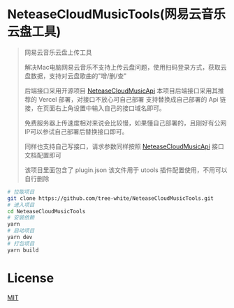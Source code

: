 # NeteaseCloudMusicTools(网易云音乐云盘工具)

> 网易云音乐云盘上传工具
>
> 解决Mac电脑网易云音乐不支持上传云盘问题，使用扫码登录方式，获取云盘数据，支持对云盘歌曲的"增/删/查"
>
> 后端接口采用开源项目 [NeteaseCloudMusicApi](https://github.com/Binaryify/NeteaseCloudMusicApi)
> 本项目后端接口采用其推荐的 Vercel 部署，对接口不放心可自己部署
> 支持替换成自己部署的 Api 链接，在页面右上角设置中输入自己的接口域名即可。
>
> 免费服务器上传速度相对来说会比较慢，如果懂自己部署的，且刚好有公网IP可以参试自己部署后替换接口即可。
>
> 同样也支持自己写接口，请求参数同样按照 [NeteaseCloudMusicApi](https://github.com/Binaryify/NeteaseCloudMusicApi) 接口文档配置即可
>
> 该项目里面包含了 plugin.json 该文件用于 utools 插件配置使用，不用可以自行删除

```bash
# 拉取项目
git clone https://github.com/tree-white/NeteaseCloudMusicTools.git
# 进入项目
cd NeteaseCloudMusicTools
# 安装依赖
yarn
# 启动项目
yarn dev
# 打包项目
yarn build
```

# License
[MIT](https://github.com/tree-white/NeteaseCloudMusicTools/blob/master/LICENSE)
